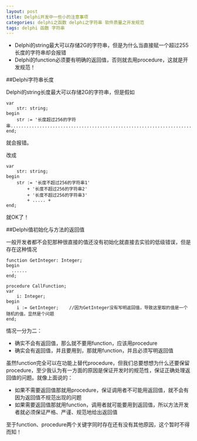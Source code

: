 ```yaml
---
layout: post
title: Delphi开发中一些小的注意事项
categories: delphi之函数 delphi之字符串 软件质量之开发规范
tags: delphi 函数 字符串
---
```


* Delphi的string最大可以存储2G的字符串，但是为什么当直接赋一个超过255长度的字符串却会报错
* Delphi的function必须要有明确的返回值，否则就去用procedure，这就是开发规范！

##Delphi字符串长度

Delphi的string长度最大可以存储2G的字符串，但是假如

```
var
	str: string;
begin
	str := '长度超过256的字符串..................................................................................'
end;
```

就会报错。

改成

```
var
	str: string;
begin
	str := '长度不超过256的字符串1'
		+ '长度不超过256的字符串2'
		+ '长度不超过256的字符串3'
		+ ..... +
end;
```

就OK了！

##Delphi值初始化与方法的返回值

一般开发者都不会犯那种很直接的值还没有初始化就直接去实验的低级错误，但是存在这种情况

```
function GetInteger: Integer;
begin
  ......
end;

procedure CallFunction;
var
	i: Integer;
begin
	i := GetInteger;	//因为GetInteger没有写明返回值，导致这里取的值是一个随机的值，显然是个问题
end;
```

情况一分为二：

* 确实不会有返回值，那么就不要用function，应该用procedure
* 确实会有返回值，并且要用到，那就用function，并且必须写明返回值

虽然function完全可以在功能上替代procedure，但我们总要想想为什么还要保留procedure，至少我认为有一方面的原因是保证开发时的规范性，保证正确处理返回值的问题。就像上面说的：

* 如果不需要返回值那就用procedure，保证调用者不可能用返回值，就不会有因为返回值不规范出现的问题
* 如果需要返回值那就用function，调用者就可能要用到返回值，所以方法开发者就必须保证严格、严谨、规范地给出返回值

至于function、procedure两个关键字同时存在还有没有其他原因，这个暂时不得而知！
